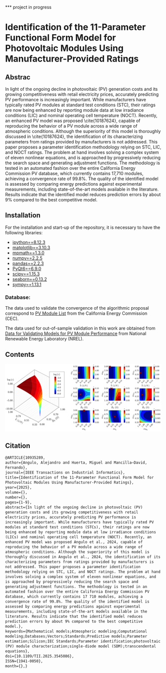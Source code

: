 *** project in progress
# Identification of the 11-Parameter Functional Form Model for Photovoltaic Modules Using Manufacturer-Provided Ratings




## Abstrac
In light of the ongoing decline in photovoltaic (PV) generation costs and its growing competitiveness with retail electricity prices, accurately predicting PV performance is increasingly important. While manufacturers have typically rated PV modules at standard test conditions (STC), their ratings are now being enhanced by reporting module data at low irradiance conditions (LIC) and nominal operating cell temperature (NOCT). Recently, an enhanced PV model was proposed \cite{10187624}, capable of reproducing the behavior of a PV module across a wide range of atmospheric conditions. Although the superiority of this model is thoroughly discussed in \cite{10187624}, the identification of its characterizing parameters from ratings provided by manufacturers is not addressed. This paper proposes a parameter identification methodology relying on STC, LIC, and NOCT ratings. The problem at hand involves solving a complex system of eleven nonlinear equations, and is approached by progressively reducing the search space and generating adjustment functions. The methodology is tested in an automated fashion over the entire California Energy Commission PV database, which currently contains 17,710 modules, achieving a convergence rate of 99.8\%. The quality of the identified model is assessed by comparing energy predictions against experimental measurements, including state-of-the-art models available in the literature. Results indicate that the identified model reduces prediction errors by about 9\% compared to the best competitive model.


## Installation
For the installation and start-up of the repository, it is necessary to have the following libraries:


* [ipython==8.12.3](https://ipython.org/)
* [matplotlib==3.10.3](https://matplotlib.org/)
* [mpmath==1.3.0](https://mpmath.org/)
* [numpy==2.2.5](https://numpy.org/install/)
* [pandas==2.2.3](https://pandas.pydata.org/docs/getting_started/install.html)
* [PyQt6==6.9.0](https://doc.qt.io/qtforpython-6/)
* [scipy==1.15.3](https://scipy.org/)
* [seaborn==0.13.2](https://seaborn.pydata.org/)
* [sympy==1.13.1](https://www.sympy.org/en/index.html)



### Database:
The data used to validate the convergence of the algorithmic proposal correspond to [PV Module List](https://www.energy.ca.gov/media/2367) from the California Energy Commission (CEC).

The data used for out-of-sample validation in this work are obtained from [Data for Validating Models for PV Module Performance](https://datahub.duramat.org/dataset/data-for-validating-models-for-pv-module-performance) from National Renewable Energy Laboratory (NREL).




## Contents

![Example of search space and uniqueness of solution](https://raw.githubusercontent.com/DIE-UTFSM-AA/ParameterIdentification_11PFF/refs/heads/main/FIgs/fig1.png)











## Citation
    @ARTICLE{10935289,
    author={Angulo, Alejandro and Huerta, Miguel and Mancilla–David, Fernando},
    journal={IEEE Transactions on Industrial Informatics}, 
    title={Identification of the 11-Parameter Functional Form Model for Photovoltaic Modules Using Manufacturer-Provided Ratings}, 
    year={2025},
    volume={},
    number={},
    pages={1-9},
    abstract={In light of the ongoing decline in photovoltaic (PV) generation costs and its growing competitiveness with retail electricity prices, accurately predicting PV performance is increasingly important. While manufacturers have typically rated PV modules at standard test conditions (STCs), their ratings are now being enhanced by reporting module data at low irradiance conditions (LICs) and nominal operating cell temperature (NOCT). Recently, an enhanced PV model was proposed Angulo et al., 2024, capable of reproducing the behavior of a PV module across a wide range of atmospheric conditions. Although the superiority of this model is thoroughly discussed in Angulo et al., 2024, the identification of its characterizing parameters from ratings provided by manufacturers is not addressed. This paper proposes a parameter identification methodology relying on STC, LIC, and NOCT ratings. The problem at hand involves solving a complex system of eleven nonlinear equations, and is approached by progressively reducing the search space and generating adjustment functions. The methodology is tested in an automated fashion over the entire California Energy Commission PV database, which currently contains 17 710 modules, achieving a convergence rate of 99.8%. The quality of the identified model is assessed by comparing energy predictions against experimental measurements, including state-of-the-art models available in the literature. Results indicate that the identified model reduces prediction errors by about 9% compared to the best competitive model.},
    keywords={Mathematical models;Atmospheric modeling;Computational modeling;Databases;Vectors;Standards;Predictive models;Parameter estimation;Silicon;IEC Standards;Parameter identification;photovoltaic (PV) module characterization;single-diode model (SDM);transcendental equations},
    doi={10.1109/TII.2025.3545086},
    ISSN={1941-0050},
    month={},}


    
